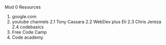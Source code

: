 Mod 0 Resources

1. google.com
2. youtube channels
  2.1 Tony Cassara
  2.2 WebDev plus Eli
  2.3 Chris Jereza
  2.4 codebasics
3. Free Code Camp
4. Code academy
